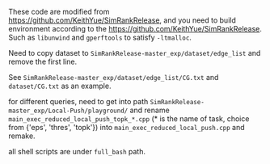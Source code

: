 These code are modified from https://github.com/KeithYue/SimRankRelease, and you need to build environment according to the https://github.com/KeithYue/SimRankRelease. Such as `libunwind` and `gperftools` to satisfy `-ltmalloc`. 


Need to copy dataset to `SimRankRelease-master_exp/dataset/edge_list` and remove the first line.


See `SimRankRelease-master_exp/dataset/edge_list/CG.txt` and `dataset/CG.txt` as an example.


for different queries, need to get into path `SimRankRelease-master_exp/Local-Push/playground/` and  rename `main_exec_reduced_local_push_topk_*.cpp` (* is the name of task, choice from {'eps', 'thres', 'topk'}) into `main_exec_reduced_local_push.cpp` and remake.

all shell scripts are under `full_bash` path.